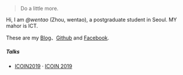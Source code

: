 

> Do a little more.


Hi, I am *@wentao* (Zhou, wentao), a postgraduate student in Seoul. MY mahor is ICT. 

These are my [Blog](https://wentaozhou.cn)、[Github](http://github.com/huxpro) and [Facebook](https://www.facebook.com/zhouwentao612).


##### Talks

- [ICOIN2019][1] · [ICOIN 2019](http://http://icoin.org//)




[1]: //wentaozhou.cn/icoin2019



